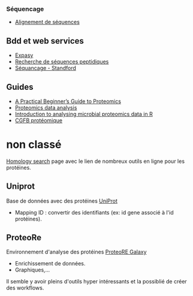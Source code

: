 ### Séquencage 

* [Alignement de séquences](https://blast.ncbi.nlm.nih.gov/Blast.cgi?PROGRAM=blastp&PAGE_TYPE=BlastSearch&BLAST_SPEC=blast2seq&LINK_LOC=blasttab)

## Bdd et web services

* [Expasy](https://web.expasy.org/protparam)
* [Recherche de séquences peptidiques](https://blast.ncbi.nlm.nih.gov/Blast.cgi?PAGE=Proteins)
* [Séquancage - Standford](https://data-science-sequencing.github.io)

## Guides

* [A Practical Beginner’s Guide to Proteomics](https://jessegmeyerlab.github.io/proteomics-tutorial)
* [Proteomics data analysis](https://pnnl-comp-mass-spec.github.io/proteomics-data-analysis-tutorial/index.html)
* [Introduction to analysing microbial proteomics data in R](https://microsud.github.io/Bacterial-Proteomics-in-R/tutorial_main_doc.html#KEGG_metabolic_map)
* [CGFB protéomique](https://proteome.cgfb.u-bordeaux.fr/fr/publications)

# non classé

[Homology search](https://molbiol-tools.ca/Homology.htm) page avec le lien de nombreux outils en ligne pour les protéines.

## Uniprot 

Base de données avec des protéines [UniProt](https://www.uniprot.org)

* Mapping ID : convertir des identifiants (ex: id gene associé à l'id protéines).

## ProteoRe

Environnement d'analyse des protéines [ProteoRE Galaxy](https://proteore.org/) 

* Enrichissement de données.
* Graphiques,...

Il semble y avoir pleins d'outils hyper intéressants et la possiblié de créer des workflows.
